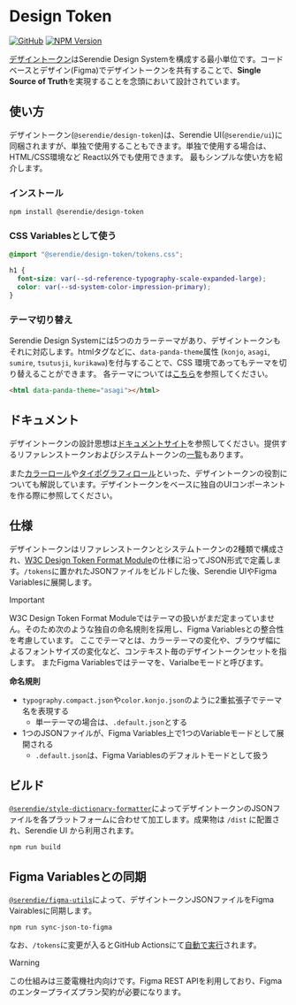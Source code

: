 # Design Token

[![GitHub](https://img.shields.io/github/license/serendie/serendie?style=flat)](https://github.com/serendie/serendie/blob/main/LICENSE)
[![NPM Version](https://img.shields.io/npm/v/%40serendie%2Fdesign-token)](https://www.npmjs.com/package/@serendie/design-token)

[デザイントークン](https://serendie.design/foundations/design-tokens/)はSerendie Design Systemを構成する最小単位です。コードベースとデザイン(Figma)でデザイントークンを共有することで、**Single Source of Truth**を実現することを念頭において設計されています。

## 使い方

デザイントークン(`@serendie/design-token`)は、Serendie UI(`@serendie/ui`)に同梱されますが、単独で使用することもできます。単独で使用する場合は、HTML/CSS環境など React以外でも使用できます。
最もシンプルな使い方を紹介します。

### インストール

```
npm install @serendie/design-token
```

### CSS Variablesとして使う

```css
@import "@serendie/design-token/tokens.css";

h1 {
  font-size: var(--sd-reference-typography-scale-expanded-large);
  color: var(--sd-system-color-impression-primary);
}
```

### テーマ切り替え

Serendie Design Systemには5つのカラーテーマがあり、デザイントークンもそれに対応します。htmlタグなどに、`data-panda-theme`属性 (`konjo`, `asagi`, `sumire`, `tsutusji`, `kurikawa`)を付与することで、CSS 環境であってもテーマを切り替えることができます。
各テーマについては[こちら](https://serendie.design/foundations/theming/)を参照してください。

```html
<html data-panda-theme="asagi"></html>
```

## ドキュメント

デザイントークンの設計思想は[ドキュメントサイト](https://serendie.design/foundations/design-tokens/)を参照してください。提供するリファレンストークンおよびシステムトークンの[一覧](https://serendie.design/foundations/design-tokens/reference-tokens/)もあります。

また[カラーロール](https://serendie.design/foundations/color/role/)や[タイポグラフィロール](https://serendie.design/foundations/typography/#section-4)といった、デザイントークンの役割についても解説しています。デザイントークンをベースに独自のUIコンポーネントを作る際に参照してください。

## 仕様

デザイントークンはリファレンストークンとシステムトークンの2種類で構成され、[W3C Design Token Format Module](https://design-tokens.github.io/community-group/format/)の仕様に沿ってJSON形式で定義します。`/tokens`に置かれたJSONファイルをビルドした後、Serendie UIやFigma Variablesに展開します。

> [!IMPORTANT]
> W3C Design Token Format Moduleではテーマの扱いがまだ定まっていません。そのため次のような独自の命名規則を採用し、Figma Variablesとの整合性を考慮しています。
> ここでテーマとは、カラーテーマの変化や、ブラウザ幅によるフォントサイズの変化など、コンテキスト毎のデザイントークンセットを指します。
> またFigma Variablesではテーマを、Varialbeモードと呼びます。

**命名規則**
- `typography.compact.json`や`color.konjo.json`のように2重拡張子でテーマ名を表現する
  - 単一テーマの場合は、`.default.json`とする
- 1つのJSONファイルが、Figma Variables上で1つのVariableモードとして展開される
  - `.default.json`は、Figma Variablesのデフォルトモードとして扱う

## ビルド

[`@serendie/style-dictionary-formatter`](https://github.com/serendie/serendie/tree/main/style-dictionary-formatter)によってデザイントークンのJSONファイルを各プラットフォームに合わせて加工します。成果物は `/dist` に配置され、Serendie UI から利用されます。

```
npm run build
```

## Figma Variablesとの同期

[`@serendie/figma-utils`](https://github.com/serendie/figma-utils)によって、デザイントークンJSONファイルをFigma Vairablesに同期します。

```
npm run sync-json-to-figma
```

なお、`/tokens`に変更が入るとGitHub Actionsにて[自動で実行](https://github.com/serendie/serendie/blob/main/.github/workflows/sync-tokens-to-figma.yml)されます。

> [!WARNING]
> この仕組みは三菱電機社内向けです。Figma REST APIを利用しており、Figmaのエンタープライズプラン契約が必要になります。
